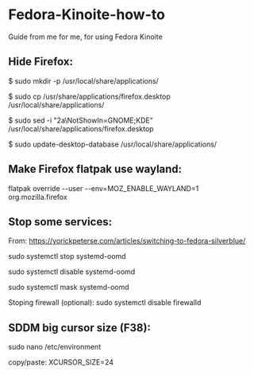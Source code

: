 # Fedora-Kinoite-how-to
Guide from me for me, for using Fedora Kinoite


## Hide Firefox:

$ sudo mkdir -p /usr/local/share/applications/

$ sudo cp /usr/share/applications/firefox.desktop /usr/local/share/applications/

$ sudo sed -i "2a\\NotShowIn=GNOME;KDE" /usr/local/share/applications/firefox.desktop

$ sudo update-desktop-database /usr/local/share/applications/

## Make Firefox flatpak use wayland:

flatpak override --user --env=MOZ_ENABLE_WAYLAND=1 org.mozilla.firefox

## Stop some services:
From: https://yorickpeterse.com/articles/switching-to-fedora-silverblue/

sudo systemctl stop systemd-oomd

sudo systemctl disable systemd-oomd

sudo systemctl mask systemd-oomd

Stoping firewall (optional):
sudo systemctl disable firewalld

## SDDM big cursor size (F38):

sudo nano /etc/environment

copy/paste: XCURSOR_SIZE=24
